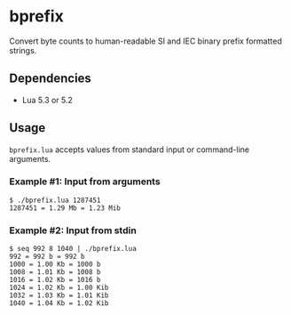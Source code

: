 # bprefix

Convert byte counts to human-readable SI and IEC binary prefix formatted
strings.

## Dependencies

- Lua 5.3 or 5.2

## Usage

`bprefix.lua` accepts values from standard input or command-line arguments.

### Example #1: Input from arguments

```
$ ./bprefix.lua 1287451
1287451 = 1.29 Mb = 1.23 Mib
```

### Example #2: Input from stdin

```
$ seq 992 8 1040 | ./bprefix.lua
992 = 992 b = 992 b
1000 = 1.00 Kb = 1000 b
1008 = 1.01 Kb = 1008 b
1016 = 1.02 Kb = 1016 b
1024 = 1.02 Kb = 1.00 Kib
1032 = 1.03 Kb = 1.01 Kib
1040 = 1.04 Kb = 1.02 Kib
```
